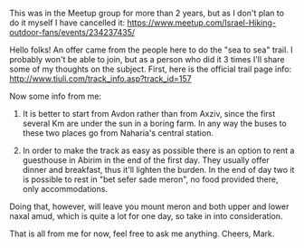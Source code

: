 This was in the Meetup group for more than 2 years, but as I don't plan to do it myself I have cancelled it:
https://www.meetup.com/Israel-Hiking-outdoor-fans/events/234237435/



Hello folks!
An offer came from the people here to do the "sea to sea" trail.
I probably won't be able to join, but as a person who did it 3 times I'll share some of my thoughts on the subject.
First, here is the official trail page info:
http://www.tiuli.com/track_info.asp?track_id=157

Now some info from me:

1. It is better to start from Avdon rather than from Axziv, since the first several Km are under the sun in a boring farm. In any way the buses to these two places go from Naharia's central station.

2. In order to make the track as easy as possible there is an option to rent a guesthouse in Abirim in the end of the first day. They usually offer dinner and breakfast, thus it'll lighten the burden.
In the end of day two it is possible to rest in "bet sefer sade meron", no food provided there, only accommodations.

Doing that, however, will leave you mount meron and both upper and lower naxal amud, which is quite a lot for one day, so take in into consideration.

That is all from me for now, feel free to ask me anything.
Cheers,
Mark.


